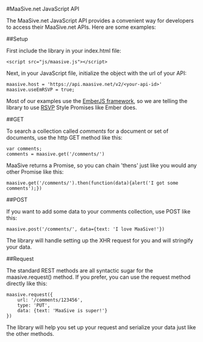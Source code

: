 #MaaSive.net JavaScript API

The MaaSive.net JavaScript API provides a convenient way for developers to access their MaaSive.net APIs.  Here are some examples:

##Setup

First include the library in your index.html file:

    <script src="js/maasive.js"></script>

Next, in your JavaScript file, initialize the object with the url of your API:
    
    maasive.host = 'https://api.maasive.net/v2/<your-api-id>'
    maasive.useEmRSVP = true;
    
Most of our examples use the [EmberJS framework](http://emberjs.com), so we are telling the library to use [RSVP](https://github.com/tildeio/rsvp.js/blob/master/README.md) Style Promises like Ember does.

##GET

To search a collection called *comments* for a document or set of documents, use the http GET method like this:

    var comments;
    comments = maasive.get('/comments/')
    
MaaSive returns a Promise, so you can chain 'thens' just like you would any other Promise like this:

    maasive.get('/comments/').then(function(data){alert('I got some comments');})
    
##POST

If you want to add some data to your comments collection, use POST like this:

    maasive.post('/comments/', data={text: 'I love MaaSive!'})
    
The library will handle setting up the XHR request for you and will stringify your data.

##Request

The standard REST methods are all syntactic sugar for the maasive.request() method.  If you prefer, you can use the request method directly like this:

    maasive.request({
        url: '/comments/123456',
        type: 'PUT',
        data: {text: 'MaaSive is super!'}
    })
    
The library will help you set up your request and serialize your data just like the other methods.